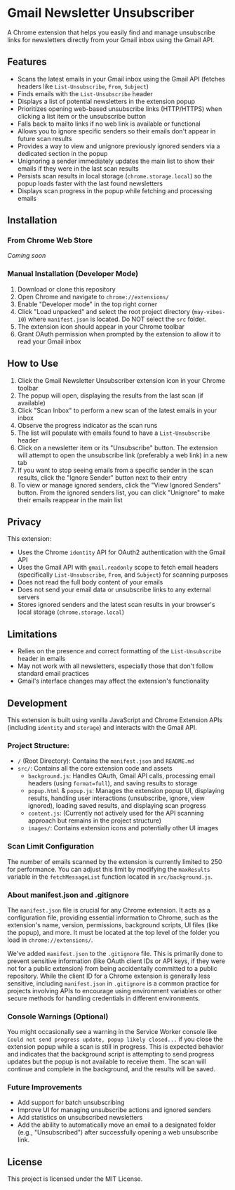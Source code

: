 # Gmail Newsletter Unsubscriber

A Chrome extension that helps you easily find and manage unsubscribe links for newsletters directly from your Gmail inbox using the Gmail API.

## Features

- Scans the latest emails in your Gmail inbox using the Gmail API (fetches headers like `List-Unsubscribe`, `From`, `Subject`)
- Finds emails with the `List-Unsubscribe` header
- Displays a list of potential newsletters in the extension popup
- Prioritizes opening web-based unsubscribe links (HTTP/HTTPS) when clicking a list item or the unsubscribe button
- Falls back to mailto links if no web link is available or functional
- Allows you to ignore specific senders so their emails don't appear in future scan results
- Provides a way to view and unignore previously ignored senders via a dedicated section in the popup
- Unignoring a sender immediately updates the main list to show their emails if they were in the last scan results
- Persists scan results in local storage (`chrome.storage.local`) so the popup loads faster with the last found newsletters
- Displays scan progress in the popup while fetching and processing emails

## Installation

### From Chrome Web Store
*Coming soon*

### Manual Installation (Developer Mode)
1. Download or clone this repository
2. Open Chrome and navigate to `chrome://extensions/`
3. Enable "Developer mode" in the top right corner
4. Click "Load unpacked" and select the root project directory (`may-vibes-10`) where `manifest.json` is located. Do NOT select the `src` folder.
5. The extension icon should appear in your Chrome toolbar
6. Grant OAuth permission when prompted by the extension to allow it to read your Gmail inbox

## How to Use

1. Click the Gmail Newsletter Unsubscriber extension icon in your Chrome toolbar
2. The popup will open, displaying the results from the last scan (if available)
3. Click "Scan Inbox" to perform a new scan of the latest emails in your inbox
4. Observe the progress indicator as the scan runs
5. The list will populate with emails found to have a `List-Unsubscribe` header
6. Click on a newsletter item or its "Unsubscribe" button. The extension will attempt to open the unsubscribe link (preferably a web link) in a new tab
7. If you want to stop seeing emails from a specific sender in the scan results, click the "Ignore Sender" button next to their entry
8. To view or manage ignored senders, click the "View Ignored Senders" button. From the ignored senders list, you can click "Unignore" to make their emails reappear in the main list

## Privacy

This extension:
- Uses the Chrome `identity` API for OAuth2 authentication with the Gmail API
- Uses the Gmail API with `gmail.readonly` scope to fetch email headers (specifically `List-Unsubscribe`, `From`, and `Subject`) for scanning purposes
- Does not read the full body content of your emails
- Does not send your email data or unsubscribe links to any external servers
- Stores ignored senders and the latest scan results in your browser's local storage (`chrome.storage.local`)

## Limitations

- Relies on the presence and correct formatting of the `List-Unsubscribe` header in emails
- May not work with all newsletters, especially those that don't follow standard email practices
- Gmail's interface changes may affect the extension's functionality

## Development

This extension is built using vanilla JavaScript and Chrome Extension APIs (including `identity` and `storage`) and interacts with the Gmail API.

### Project Structure:
- `/` (Root Directory): Contains the `manifest.json` and `README.md`
- `src/`: Contains all the core extension code and assets
  - `background.js`: Handles OAuth, Gmail API calls, processing email headers (using `format=full`), and saving results to storage
  - `popup.html` & `popup.js`: Manages the extension popup UI, displaying results, handling user interactions (unsubscribe, ignore, view ignored), loading saved results, and displaying scan progress
  - `content.js`: (Currently not actively used for the API scanning approach but remains in the project structure)
  - `images/`: Contains extension icons and potentially other UI images

### Scan Limit Configuration
The number of emails scanned by the extension is currently limited to 250 for performance. You can adjust this limit by modifying the `maxResults` variable in the `fetchMessageList` function located in `src/background.js`.

### About manifest.json and .gitignore
The `manifest.json` file is crucial for any Chrome extension. It acts as a configuration file, providing essential information to Chrome, such as the extension's name, version, permissions, background scripts, UI files (like the popup), and more. It must be located at the top level of the folder you load in `chrome://extensions/`.

We've added `manifest.json` to the `.gitignore` file. This is primarily done to prevent sensitive information (like OAuth client IDs or API keys, if they were not for a public extension) from being accidentally committed to a public repository. While the client ID for a Chrome extension is generally less sensitive, including `manifest.json` in `.gitignore` is a common practice for projects involving APIs to encourage using environment variables or other secure methods for handling credentials in different environments.

### Console Warnings (Optional)
You might occasionally see a warning in the Service Worker console like `Could not send progress update, popup likely closed...` if you close the extension popup while a scan is still in progress. This is expected behavior and indicates that the background script is attempting to send progress updates but the popup is not available to receive them. The scan will continue and complete in the background, and the results will be saved.

### Future Improvements
- Add support for batch unsubscribing
- Improve UI for managing unsubscribe actions and ignored senders
- Add statistics on unsubscribed newsletters
- Add the ability to automatically move an email to a designated folder (e.g., "Unsubscribed") after successfully opening a web unsubscribe link.

## License

This project is licensed under the MIT License.